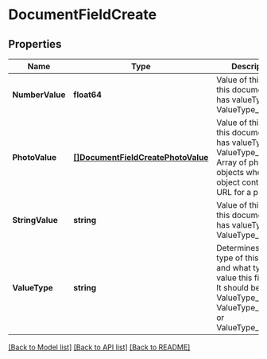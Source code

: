 # DocumentFieldCreate

## Properties
Name | Type | Description | Notes
------------ | ------------- | ------------- | -------------
**NumberValue** | **float64** | Value of this field if this document field has valueType: ValueType_Number. | [optional] [default to null]
**PhotoValue** | [**[]DocumentFieldCreatePhotoValue**](DocumentFieldCreate_photoValue.md) | Value of this field if this document field has valueType: ValueType_Photo. Array of photo objects where each object contains a URL for a photo. | [optional] [default to null]
**StringValue** | **string** | Value of this field if this document field has valueType: ValueType_String. | [optional] [default to null]
**ValueType** | **string** | Determines the type of this field and what type of value this field has. It should be either ValueType_Number, ValueType_String, or ValueType_Photo. | [default to null]

[[Back to Model list]](../README.md#documentation-for-models) [[Back to API list]](../README.md#documentation-for-api-endpoints) [[Back to README]](../README.md)


